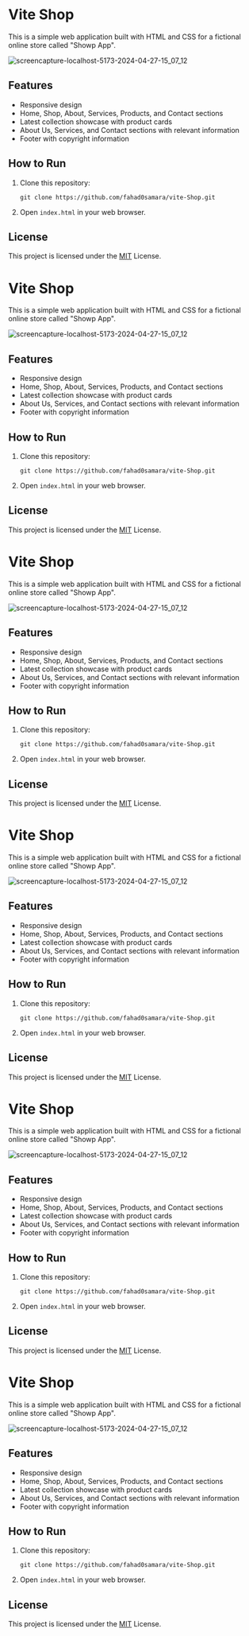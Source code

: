 



# Vite Shop

This is a simple web application built with HTML and CSS for a fictional online store called "Showp App". 

![screencapture-localhost-5173-2024-04-27-15_07_12](https://github.com/fahad0samara/vite-Shop/assets/90055525/1e068d11-b0bf-4340-86fc-c71b3c79c9ab)


## Features 


- Responsive design
- Home, Shop, About, Services, Products, and Contact sections
- Latest collection showcase with product cards
- About Us, Services, and Contact sections with relevant information
- Footer with copyright information



## How to Run

1. Clone this repository:
   ```
   git clone https://github.com/fahad0samara/vite-Shop.git
   ```
2. Open `index.html` in your web browser.

## License

This project is licensed under the [MIT](https://github.com/fahad0samara/vite-Shop/blob/main/LICENSE) License.







# Vite Shop

This is a simple web application built with HTML and CSS for a fictional online store called "Showp App". 

![screencapture-localhost-5173-2024-04-27-15_07_12](https://github.com/fahad0samara/vite-Shop/assets/90055525/1e068d11-b0bf-4340-86fc-c71b3c79c9ab)


## Features 


- Responsive design
- Home, Shop, About, Services, Products, and Contact sections
- Latest collection showcase with product cards
- About Us, Services, and Contact sections with relevant information
- Footer with copyright information



## How to Run

1. Clone this repository:
   ```
   git clone https://github.com/fahad0samara/vite-Shop.git
   ```
2. Open `index.html` in your web browser.

## License

This project is licensed under the [MIT](https://github.com/fahad0samara/vite-Shop/blob/main/LICENSE) License.







# Vite Shop

This is a simple web application built with HTML and CSS for a fictional online store called "Showp App". 

![screencapture-localhost-5173-2024-04-27-15_07_12](https://github.com/fahad0samara/vite-Shop/assets/90055525/1e068d11-b0bf-4340-86fc-c71b3c79c9ab)


## Features 


- Responsive design
- Home, Shop, About, Services, Products, and Contact sections
- Latest collection showcase with product cards
- About Us, Services, and Contact sections with relevant information
- Footer with copyright information



## How to Run

1. Clone this repository:
   ```
   git clone https://github.com/fahad0samara/vite-Shop.git
   ```
2. Open `index.html` in your web browser.

## License

This project is licensed under the [MIT](https://github.com/fahad0samara/vite-Shop/blob/main/LICENSE) License.







# Vite Shop

This is a simple web application built with HTML and CSS for a fictional online store called "Showp App". 

![screencapture-localhost-5173-2024-04-27-15_07_12](https://github.com/fahad0samara/vite-Shop/assets/90055525/1e068d11-b0bf-4340-86fc-c71b3c79c9ab)


## Features 


- Responsive design
- Home, Shop, About, Services, Products, and Contact sections
- Latest collection showcase with product cards
- About Us, Services, and Contact sections with relevant information
- Footer with copyright information



## How to Run

1. Clone this repository:
   ```
   git clone https://github.com/fahad0samara/vite-Shop.git
   ```
2. Open `index.html` in your web browser.

## License

This project is licensed under the [MIT](https://github.com/fahad0samara/vite-Shop/blob/main/LICENSE) License.







# Vite Shop

This is a simple web application built with HTML and CSS for a fictional online store called "Showp App". 

![screencapture-localhost-5173-2024-04-27-15_07_12](https://github.com/fahad0samara/vite-Shop/assets/90055525/1e068d11-b0bf-4340-86fc-c71b3c79c9ab)


## Features 


- Responsive design
- Home, Shop, About, Services, Products, and Contact sections
- Latest collection showcase with product cards
- About Us, Services, and Contact sections with relevant information
- Footer with copyright information



## How to Run

1. Clone this repository:
   ```
   git clone https://github.com/fahad0samara/vite-Shop.git
   ```
2. Open `index.html` in your web browser.

## License

This project is licensed under the [MIT](https://github.com/fahad0samara/vite-Shop/blob/main/LICENSE) License.







# Vite Shop

This is a simple web application built with HTML and CSS for a fictional online store called "Showp App". 

![screencapture-localhost-5173-2024-04-27-15_07_12](https://github.com/fahad0samara/vite-Shop/assets/90055525/1e068d11-b0bf-4340-86fc-c71b3c79c9ab)


## Features 


- Responsive design
- Home, Shop, About, Services, Products, and Contact sections
- Latest collection showcase with product cards
- About Us, Services, and Contact sections with relevant information
- Footer with copyright information



## How to Run

1. Clone this repository:
   ```
   git clone https://github.com/fahad0samara/vite-Shop.git
   ```
2. Open `index.html` in your web browser.

## License

This project is licensed under the [MIT](https://github.com/fahad0samara/vite-Shop/blob/main/LICENSE) License.






